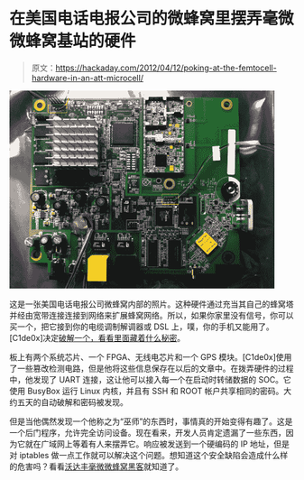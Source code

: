 # 在美国电话电报公司的微蜂窝里摆弄毫微微蜂窝基站的硬件

> 原文：<https://hackaday.com/2012/04/12/poking-at-the-femtocell-hardware-in-an-att-microcell/>

![](img/d625be5c4f2a55b056ab43fdc1824770.png "attmicrocell.-hardware-overview")

这是一张美国电话电报公司微蜂窝内部的照片。这种硬件通过充当其自己的蜂窝塔并经由宽带连接连接到网络来扩展蜂窝网络。所以，如果你家里没有信号，你可以买一个，把它接到你的电缆调制解调器或 DSL 上，噗，你的手机又能用了。[C1de0x]决定[破解一个，看看里面藏着什么秘密](http://fail0verflow.com/blog/2012/microcell-fail.html)。

板上有两个系统芯片、一个 FPGA、无线电芯片和一个 GPS 模块。[C1de0x]使用了一些篡改检测电路，但是他将这些信息保存在以后的文章中。在拨弄硬件的过程中，他发现了 UART 连接，这让他可以接入每一个在启动时转储数据的 SOC。它使用 BusyBox 运行 Linux 内核，并且有 SSH 和 ROOT 帐户共享相同的密码。大约五天的自动破解和密码被发现。

但是当他偶然发现一个他称之为“巫师”的东西时，事情真的开始变得有趣了。这是一个后门程序，允许完全访问设备。现在看来，开发人员肯定遗漏了一些东西，因为它就在广域网上等着有人来摆弄它。响应被发送到一个硬编码的 IP 地址，但是对 iptables 做一点工作就可以解决这个问题。想知道这个安全缺陷会造成什么样的危害吗？看看[沃达丰毫微微蜂窝黑客](http://hackaday.com/2011/07/14/vodafone-femtocells-hacked-root-password-revealed/)就知道了。